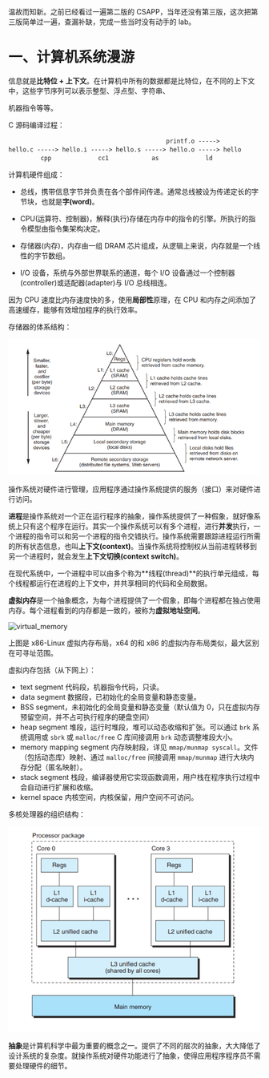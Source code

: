 温故而知新。之前已经看过一遍第二版的 CSAPP，当年还没有第三版，这次把第三版简单过一遍，查漏补缺，完成一些当时没有动手的 lab。

# 一、计算机系统漫游

信息就是**比特位 + 上下文**。在计算机中所有的数据都是比特位，在不同的上下文中，这些字节序列可以表示整型、浮点型、字符串、

机器指令等等。



C 源码编译过程：

```txt
                                            printf.o ----->
hello.c -----> hello.i -----> hello.s -----> hello.o -----> hello
         cpp             cc1            as             ld
```



计算机硬件组成：

- 总线，携带信息字节并负责在各个部件间传递。通常总线被设为传递定长的字节块，也就是**字(word)**。

- CPU(运算符、控制器)，解释(执行)存储在内存中的指令的引擎。所执行的指令模型由指令集架构决定。
- 存储器(内存)，内存由一组 DRAM 芯片组成，从逻辑上来说，内存就是一个线性的字节数组。
- I/O 设备，系统与外部世界联系的通道，每个 I/O 设备通过一个控制器(controller)或适配器(adapter)与 I/O 总线相连。



因为 CPU 速度比内存速度快的多，使用**局部性**原理，在 CPU 和内存之间添加了高速缓存，能够有效增加程序的执行效率。

存储器的体系结构：

![storage](../../imgs/cs/csapp1_1.png)

操作系统对硬件进行管理，应用程序通过操作系统提供的服务（接口）来对硬件进行访问。

**进程**是操作系统对一个正在运行程序的抽象，操作系统提供了一种假象，就好像系统上只有这个程序在运行。其实一个操作系统可以有多个进程，进行**并发**执行，一个进程的指令可以和另一个进程的指令交错执行。操作系统需要跟踪进程运行所需的所有状态信息，也叫**上下文(context)**。当操作系统将控制权从当前进程转移到另一个进程时，就会发生**上下文切换(context switch)**。

在现代系统中，一个进程中可以由多个称为**线程(thread)**的执行单元组成，每个线程都运行在进程的上下文中，并共享相同的代码和全局数据。

**虚拟内存**是一个抽象概念，为每个进程提供了一个假象，即每个进程都在独占使用内存。每个进程看到的内存都是一致的，被称为**虚拟地址空间**。

![virtual_memory](https://syn1w.github.io/2020/07/14/malloc-free/x86_linux_memory_layout.png)

上图是 x86-Linux 虚拟内存布局，x64 的和 x86 的虚拟内存布局类似，最大区别在可寻址范围。

虚拟内存包括（从下网上）：

- text segment 代码段，机器指令代码，只读。
- data segment 数据段，已初始化的全局变量和静态变量。
- BSS segment，未初始化的全局变量和静态变量（默认值为 0，只在虚拟内存预留空间，并不占可执行程序的硬盘空间）
- heap segment 堆段，运行时堆段，堆可以动态收缩和扩张。可以通过 `brk` 系统调用或 `sbrk` 或 `malloc/free` C 库间接调用 `brk` 动态调整堆段大小。
- memory mapping segment 内存映射段，详见 `mmap/munmap syscall`。文件（包括动态库）映射、通过 `malloc/free` 间接调用 `mmap/munmap` 进行大块内存分配（匿名映射）。
- stack segment 栈段，编译器使用它实现函数调用，用户栈在程序执行过程中会自动进行扩展和收缩。
- kernel space 内核空间，内核保留，用户空间不可访问。



多核处理器的组织结构：

![smp-cpu](../../imgs/cs/csapp1_2.png)

**抽象**是计算机科学中最为重要的概念之一。提供了不同的层次的抽象，大大降低了设计系统的复杂度。就操作系统对硬件功能进行了抽象，使得应用程序程序员不需要处理硬件的细节。

